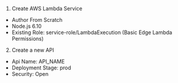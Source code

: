 1. Create AWS Lambda Service
  - Author From Scratch
  - Node.js 6.10
  - Existing Role: service-role/LambdaExecution (Basic Edge Lambda Permissions)

2. Create a new API
  - Api Name: API_NAME
  - Deployment Stage: prod
  - Security: Open
